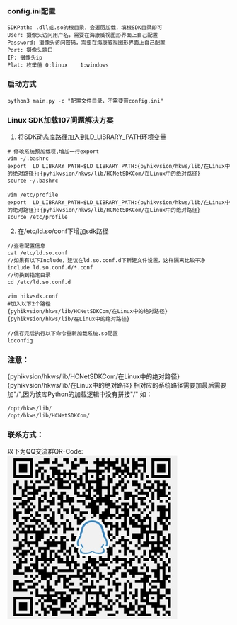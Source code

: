 ### config.ini配置
```
SDKPath: .dll或.so的根目录，会遍历加载，填根SDK目录即可
User: 摄像头访问用户名，需要在海康威视图形界面上自己配置
Password: 摄像头访问密码，需要在海康威视图形界面上自己配置
Port: 摄像头端口
IP: 摄像头ip
Plat: 枚举值 0:linux    1:windows
```

### 启动方式
```
python3 main.py -c "配置文件目录，不需要带config.ini"
```
### Linux SDK加载107问题解决方案
1. 将SDK动态库路径加入到LD_LIBRARY_PATH环境变量
```
# 修改系统预加载项,增加一行export
vim ~/.bashrc
export  LD_LIBRARY_PATH=$LD_LIBRARY_PATH:{pyhikvsion/hkws/lib/在Linux中的绝对路径}:{pyhikvsion/hkws/lib/HCNetSDKCom/在Linux中的绝对路径}
source ~/.bashrc

vim /etc/profile
export  LD_LIBRARY_PATH=$LD_LIBRARY_PATH:{pyhikvsion/hkws/lib/在Linux中的绝对路径}:{pyhikvsion/hkws/lib/HCNetSDKCom/在Linux中的绝对路径}
source /etc/profile
```
2. 在/etc/ld.so/conf下增加sdk路径
```
//查看配置信息
cat /etc/ld.so.conf
//如果有以下Include，建议在ld.so.conf.d下新建文件设置，这样隔离比较干净
include ld.so.conf.d/*.conf
//切换到指定目录
cd /etc/ld.so.conf.d

vim hikvsdk.conf
#加入以下2个路径
{pyhikvsion/hkws/lib/HCNetSDKCom/在Linux中的绝对路径}
{pyhikvsion/hkws/lib/在Linux中的绝对路径}

//保存完后执行以下命令重新加载系统.so配置
ldconfig

```

### 注意：
{pyhikvsion/hkws/lib/HCNetSDKCom/在Linux中的绝对路径}
{pyhikvsion/hkws/lib/在Linux中的绝对路径}
相对应的系统路径需要加最后需要加"/",因为该库Python的加载逻辑中没有拼接"/"
如： 
```
/opt/hkws/lib/
/opt/hkws/lib/HCNetSDKCom/
```



### 联系方式：
以下为QQ交流群QR-Code:
![联系方式](./qq.jpg)
